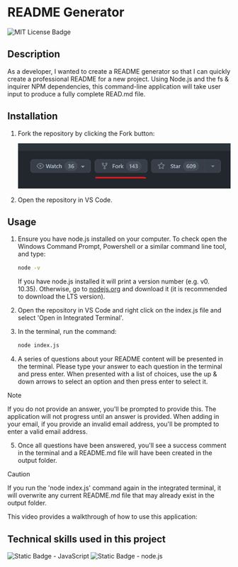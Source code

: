 # README Generator
![MIT License Badge](https://img.shields.io/badge/License-MIT-blue)

## Description

As a developer, I wanted to create a README generator so that I can quickly create a professional README for a new project. Using Node.js and the fs & inquirer NPM dependencies, this command-line application will take user input to produce a fully complete READ.md file. 

## Installation

1. Fork the repository by clicking the Fork button:

    ![Screenshot of the fork button in GitHub](./assets/images/fork-screenshot.png)

2. Open the repository in VS Code.

## Usage 

1. Ensure you have node.js installed on your computer. To check open the Windows Command Prompt, Powershell or a similar command line tool, and type:
    ```sh 
    node -v
    ```
    If you have node.js installed it will print a version number (e.g. v0. 10.35). Otherwise, go to [nodejs.org](https://nodejs.org/en) and download it (it is recommended to download the LTS version).

2. Open the repository in VS Code and right click on the index.js file and select 'Open in Integrated Terminal'.

3. In the terminal, run the command:

    ```sh 
    node index.js
    ```

4. A series of questions about your README content will be presented in the terminal. Please type your answer to each question in the terminal and press enter. When presented with a list of choices, use the up & down arrows to select an option and then press enter to select it.  

> [!NOTE]
> If you do not provide an answer, you'll be prompted to provide this. The application will not progress until an answer is provided.
> When adding in your email, if you provide an invalid email address, you'll be prompted to enter a valid email address.

5. Once all questions have been answered, you'll see a success comment in the terminal and a README.md file will have been created in the output folder. 


> [!CAUTION]
> If you run the 'node index.js' command again in the integrated terminal, it will overwrite any current README.md file that may already exist in the output folder.

This video provides a walkthrough of how to use this application:

<!--A walkthrough video that demonstrates the functionality of the README generator must be submitted and a link to the video should be included in your README file -->

## Technical skills used in this project

![Static Badge - JavaScript](https://img.shields.io/badge/JavaScript-323330?style=for-the-badge&logo=javascript&logoColor=F7DF1E)
![Static Badge - node.js](https://img.shields.io/badge/Node.js-43853D?style=for-the-badge&logo=node.js&logoColor=white)
